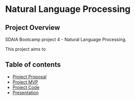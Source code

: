 # Natural Language Processing

## Project Overview
SDAIA Bootcamp project 4 - Natural Language Processing. 

This project aims to 


## Table of contents
* [Project Proposal](https://github.com/ReefAlturki/NaturalLanguageProcessing/blob/main/Project_Proposal.md)
* [Project MVP](https://github.com/ReefAlturki/NaturalLanguageProcessing/blob/main/NaturalLanguageProcessing_flair.ipynb)
* [Project Code](https://github.com/ReefAlturki/NaturalLanguageProcessing/blob/main/NLP_Project_Code.ipynb)
* [Presentation]()
